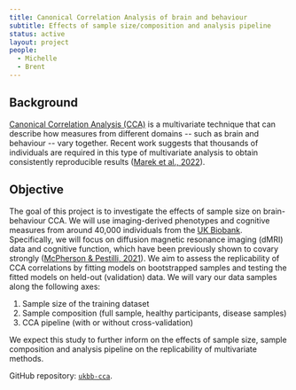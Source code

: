 ```yaml
---
title: Canonical Correlation Analysis of brain and behaviour
subtitle: Effects of sample size/composition and analysis pipeline
status: active
layout: project
people:
  - Michelle
  - Brent
---
```


## Background

[Canonical Correlation Analysis (CCA)](https://en.wikipedia.org/wiki/Canonical_correlation) is a multivariate technique that can describe how measures from different domains -- such as brain and behaviour -- vary together. Recent work suggests that thousands of individuals are required in this type of multivariate analysis to obtain consistently reproducible results ([Marek et al., 2022](https://doi.org/10.1038/s41586-022-04492-9)). 

## Objective
The goal of this project is to investigate the effects of sample size on brain-behaviour CCA. We will use imaging-derived phenotypes and cognitive measures from around 40,000 individuals from the [UK Biobank](https://www.ukbiobank.ac.uk/). Specifically, we will focus on diffusion magnetic resonance imaging (dMRI) data and cognitive function, which have been previously shown to covary strongly ([McPherson & Pestilli, 2021](https://doi.org/10.1038/s42003-021-02451-0)). We aim to assess the replicability of CCA correlations by fitting  models on bootstrapped samples and testing the fitted models on held-out (validation) data. We will vary our data samples along the following axes:
1. Sample size of the training dataset
2. Sample composition (full sample, healthy participants, disease samples)
3. CCA pipeline (with or without cross-validation)

We expect this study to further inform on the effects of sample size, sample composition and analysis pipeline on the replicability of multivariate methods. 

GitHub repository: [`ukbb-cca`](https://github.com/neurodatascience/ukbb-cca).
